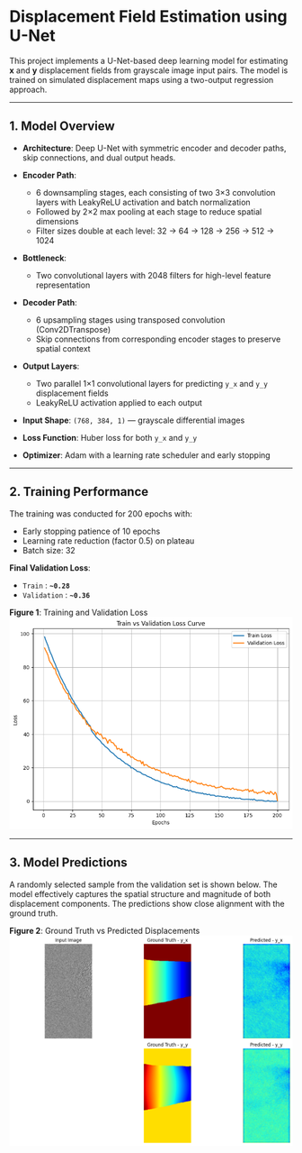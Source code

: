 #  Displacement Field Estimation using U-Net

This project implements a U-Net-based deep learning model for estimating **x** and **y** displacement fields from grayscale image input pairs. The model is trained on simulated displacement maps using a two-output regression approach.

---

## 1. Model Overview

- **Architecture**: Deep U-Net with symmetric encoder and decoder paths, skip connections, and dual output heads.
- **Encoder Path**:
  - 6 downsampling stages, each consisting of two 3×3 convolution layers with LeakyReLU activation and batch normalization
  - Followed by 2×2 max pooling at each stage to reduce spatial dimensions
  - Filter sizes double at each level: 32 → 64 → 128 → 256 → 512 → 1024
- **Bottleneck**:
  - Two convolutional layers with 2048 filters for high-level feature representation
- **Decoder Path**:
  - 6 upsampling stages using transposed convolution (Conv2DTranspose)
  - Skip connections from corresponding encoder stages to preserve spatial context
- **Output Layers**:
  - Two parallel 1×1 convolutional layers for predicting `y_x` and `y_y` displacement fields
  - LeakyReLU activation applied to each output

- **Input Shape**: `(768, 384, 1)` — grayscale differential images
- **Loss Function**: Huber loss for both `y_x` and `y_y`
- **Optimizer**: Adam with a learning rate scheduler and early stopping

---

## 2. Training Performance

The training was conducted for 200 epochs with:

- Early stopping patience of 10 epochs  
- Learning rate reduction (factor 0.5) on plateau  
- Batch size: 32

**Final Validation Loss**:
- `Train` : **`~0.28`**
- `Validation` : **`~0.36`**


**Figure 1**: Training and Validation Loss  
![Training vs Validation Loss](images/tv_acc_rr.png)

---

## 3. Model Predictions

A randomly selected sample from the validation set is shown below. The model effectively captures the spatial structure and magnitude of both displacement components. The predictions show close alignment with the ground truth.

**Figure 2**: Ground Truth vs Predicted Displacements  
![Prediction Results](images/eg1.png)
